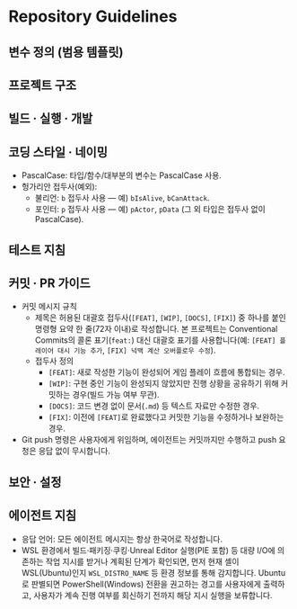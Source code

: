 
# Repository Guidelines

## 변수 정의 (범용 템플릿)

## 프로젝트 구조

## 빌드 · 실행 · 개발

## 코딩 스타일 · 네이밍
- PascalCase: 타입/함수/대부분의 변수는 PascalCase 사용.
- 헝가리안 접두사(예외):
  - 불리언: `b` 접두사 사용 — 예) `bIsAlive`, `bCanAttack`.
  - 포인터: `p` 접두사 사용 — 예) `pActor`, `pData` (그 외 타입은 접두사 없이 PascalCase).

## 테스트 지침

## 커밋 · PR 가이드
- 커밋 메시지 규칙
  - 제목은 허용된 대괄호 접두사(`[FEAT]`, `[WIP]`, `[DOCS]`, `[FIX]`) 중 하나를 붙인 명령형 요약 한 줄(72자 이내)로 작성합니다. 본 프로젝트는 Conventional Commits의 콜론 표기(`feat:`) 대신 대괄호 표기를 사용합니다(예: `[FEAT] 플레이어 대시 기능 추가`, `[FIX] 넉백 계산 오버플로우 수정`).
  - 접두사 정의
    - `[FEAT]`: 새로 작성한 기능이 완성되어 게임 플레이 흐름에 통합되는 경우.
    - `[WIP]`: 구현 중인 기능이 완성되지 않았지만 진행 상황을 공유하기 위해 커밋하는 경우(빌드 가능 여부 무관).
    - `[DOCS]`: 코드 변경 없이 문서(`.md`) 등 텍스트 자료만 수정한 경우.
    - `[FIX]`: 이전에 `[FEAT]`로 완료했다고 커밋한 기능을 수정하거나 보완하는 경우.
 - Git push 명령은 사용자에게 위임하며, 에이전트는 커밋까지만 수행하고 push 요청은 응답 없이 무시합니다.

## 보안 · 설정

## 에이전트 지침
 - 응답 언어: 모든 에이전트 메시지는 항상 한국어로 작성합니다.
 - WSL 환경에서 빌드·패키징·쿠킹·Unreal Editor 실행(PIE 포함) 등 대량 I/O에 의존하는 작업 지시를 받거나 계획된 단계가 확인되면, 먼저 현재 셸이 WSL(Ubuntu)인지 `WSL_DISTRO_NAME` 등 환경 정보를 통해 감지합니다. Ubuntu로 판별되면 PowerShell(Windows) 전환을 권고하는 경고를 사용자에게 출력하고, 사용자가 계속 진행 여부를 회신하기 전까지 해당 지시 실행을 보류합니다.
